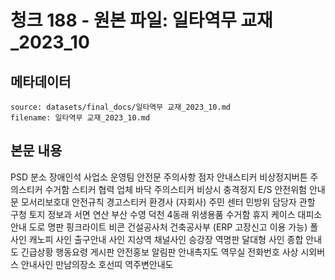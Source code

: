 # 청크 188 - 원본 파일: 일타역무 교재_2023_10

## 메타데이터

```
source: datasets/final_docs/일타역무 교재_2023_10.md
filename: 일타역무 교재_2023_10.md
```

## 본문 내용

PSD  분소 장애인석 사업소 운영팀  안전문 주의사항 점자 안내스티커 비상정지버튼 주의스티커 수거함 스티커 협력  업체 바닥 주의스티커  비상시 충격정지 E/S 안전위험  안내문 모서리보호대 안전규칙 경고스티커 환경사 (자회사) 주민  센터  민방위  담당자 관할  구청  토지  정보과 서면  연산  부산  수영  덕천  4동래 위생용품 수거함 휴지  케이스 대피소  안내 도로 명판 핑크라이트 비콘 건설공사처 건축공사부 (ERP 고장신고 이용 가능)  폴사인 캐노피  사인 출구안내  사인 지상역 채널사인 승강장 역명판 달대형 사인 종합  안내도  긴급상황 행동요령 게시판 안전홍보 알림판 안내촉지도 역무실  전화번호 사상 시외버스  안내사인  만남의장소 호선띠 역주변안내도